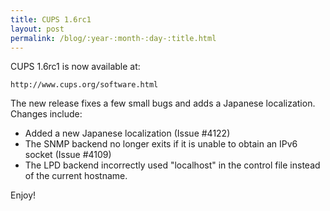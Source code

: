 ```yaml
---
title: CUPS 1.6rc1
layout: post
permalink: /blog/:year-:month-:day-:title.html
---
```


CUPS 1.6rc1 is now available at:

    http://www.cups.org/software.html

The new release fixes a few small bugs and adds a Japanese localization. Changes include:


- Added a new Japanese localization (Issue #4122)
- The SNMP backend no longer exits if it is unable to obtain an IPv6 socket (Issue #4109)
- The LPD backend incorrectly used "localhost" in the control file instead of the current hostname.

Enjoy!

